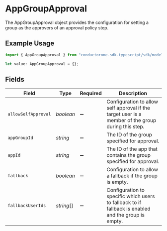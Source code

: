 # AppGroupApproval

The AppGroupApproval object provides the configuration for setting a group as the approvers of an approval policy step.

## Example Usage

```typescript
import { AppGroupApproval } from "conductorone-sdk-typescript/sdk/models/shared";

let value: AppGroupApproval = {};
```

## Fields

| Field                                                                                               | Type                                                                                                | Required                                                                                            | Description                                                                                         |
| --------------------------------------------------------------------------------------------------- | --------------------------------------------------------------------------------------------------- | --------------------------------------------------------------------------------------------------- | --------------------------------------------------------------------------------------------------- |
| `allowSelfApproval`                                                                                 | *boolean*                                                                                           | :heavy_minus_sign:                                                                                  | Configuration to allow self approval if the target user is a member of the group during this step.  |
| `appGroupId`                                                                                        | *string*                                                                                            | :heavy_minus_sign:                                                                                  | The ID of the group specified for approval.                                                         |
| `appId`                                                                                             | *string*                                                                                            | :heavy_minus_sign:                                                                                  | The ID of the app that contains the group specified for approval.                                   |
| `fallback`                                                                                          | *boolean*                                                                                           | :heavy_minus_sign:                                                                                  | Configuration to allow a fallback if the group is empty.                                            |
| `fallbackUserIds`                                                                                   | *string*[]                                                                                          | :heavy_minus_sign:                                                                                  | Configuration to specific which users to fallback to if fallback is enabled and the group is empty. |